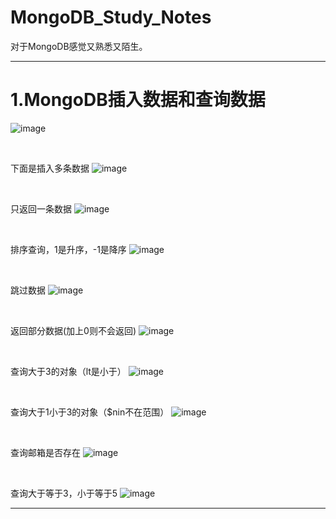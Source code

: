 # MongoDB_Study_Notes
对于MongoDB感觉又熟悉又陌生。

---

# 1.MongoDB插入数据和查询数据

![image](https://github.com/user-attachments/assets/8448aca5-9670-45e6-beca-6d21dfc5aeae)

<br>

下面是插入多条数据
![image](https://github.com/user-attachments/assets/6b716c9b-3ff0-4e4c-87e6-103eda3bdf6e)

<br>

只返回一条数据
![image](https://github.com/user-attachments/assets/b97a2b3b-db49-4d0b-9e3c-5ea707b8fde5)

<br>

排序查询，1是升序，-1是降序
![image](https://github.com/user-attachments/assets/4d8aaae7-d6e9-4a91-a971-394149fc5895)

<br>

跳过数据
![image](https://github.com/user-attachments/assets/a6e478f7-819f-4249-9d30-e180e5148414)

<br>

返回部分数据(加上0则不会返回)
![image](https://github.com/user-attachments/assets/ba570b74-f981-4f46-990e-e284f2b0e5a4)

<br>

查询大于3的对象（lt是小于）
![image](https://github.com/user-attachments/assets/4cbe90fa-4ebc-4712-adc4-f43d7606879a)

<br>

查询大于1小于3的对象（$nin不在范围）
![image](https://github.com/user-attachments/assets/f5c9e72d-1d35-44b9-bef7-f89d722dd2ab)

<br>

查询邮箱是否存在
![image](https://github.com/user-attachments/assets/3c7f3ce7-ad8d-4030-b7a1-584697dc7714)

<br>

查询大于等于3，小于等于5
![image](https://github.com/user-attachments/assets/07eae074-5cbc-49e1-87f1-f7a547540d5b)


---

